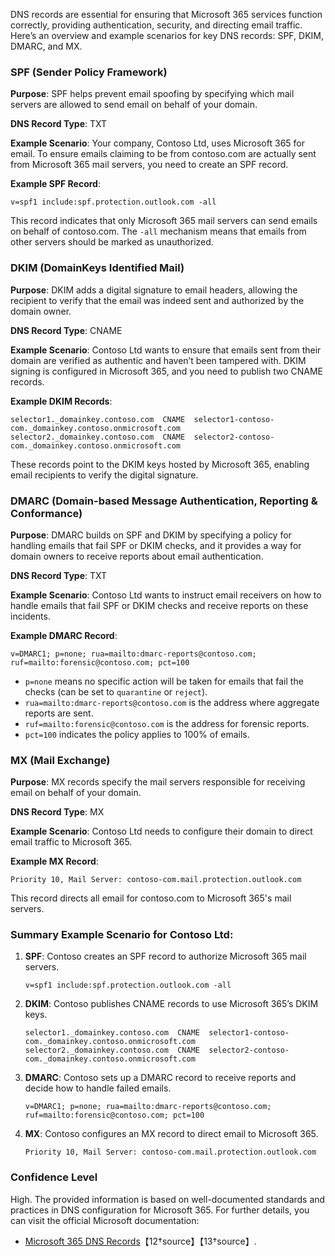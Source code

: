 DNS records are essential for ensuring that Microsoft 365 services function correctly, providing authentication, security, and directing email traffic. Here’s an overview and example scenarios for key DNS records: SPF, DKIM, DMARC, and MX.

### SPF (Sender Policy Framework)

**Purpose**: SPF helps prevent email spoofing by specifying which mail servers are allowed to send email on behalf of your domain.

**DNS Record Type**: TXT

**Example Scenario**: Your company, Contoso Ltd, uses Microsoft 365 for email. To ensure emails claiming to be from contoso.com are actually sent from Microsoft 365 mail servers, you need to create an SPF record.

**Example SPF Record**:
```
v=spf1 include:spf.protection.outlook.com -all
```
This record indicates that only Microsoft 365 mail servers can send emails on behalf of contoso.com. The `-all` mechanism means that emails from other servers should be marked as unauthorized.

### DKIM (DomainKeys Identified Mail)

**Purpose**: DKIM adds a digital signature to email headers, allowing the recipient to verify that the email was indeed sent and authorized by the domain owner.

**DNS Record Type**: CNAME

**Example Scenario**: Contoso Ltd wants to ensure that emails sent from their domain are verified as authentic and haven’t been tampered with. DKIM signing is configured in Microsoft 365, and you need to publish two CNAME records.

**Example DKIM Records**:
```
selector1._domainkey.contoso.com  CNAME  selector1-contoso-com._domainkey.contoso.onmicrosoft.com
selector2._domainkey.contoso.com  CNAME  selector2-contoso-com._domainkey.contoso.onmicrosoft.com
```
These records point to the DKIM keys hosted by Microsoft 365, enabling email recipients to verify the digital signature.

### DMARC (Domain-based Message Authentication, Reporting & Conformance)

**Purpose**: DMARC builds on SPF and DKIM by specifying a policy for handling emails that fail SPF or DKIM checks, and it provides a way for domain owners to receive reports about email authentication.

**DNS Record Type**: TXT

**Example Scenario**: Contoso Ltd wants to instruct email receivers on how to handle emails that fail SPF or DKIM checks and receive reports on these incidents.

**Example DMARC Record**:
```
v=DMARC1; p=none; rua=mailto:dmarc-reports@contoso.com; ruf=mailto:forensic@contoso.com; pct=100
```
- `p=none` means no specific action will be taken for emails that fail the checks (can be set to `quarantine` or `reject`).
- `rua=mailto:dmarc-reports@contoso.com` is the address where aggregate reports are sent.
- `ruf=mailto:forensic@contoso.com` is the address for forensic reports.
- `pct=100` indicates the policy applies to 100% of emails.

### MX (Mail Exchange)

**Purpose**: MX records specify the mail servers responsible for receiving email on behalf of your domain.

**DNS Record Type**: MX

**Example Scenario**: Contoso Ltd needs to configure their domain to direct email traffic to Microsoft 365.

**Example MX Record**:
```
Priority 10, Mail Server: contoso-com.mail.protection.outlook.com
```
This record directs all email for contoso.com to Microsoft 365's mail servers.

### Summary Example Scenario for Contoso Ltd:

1. **SPF**: Contoso creates an SPF record to authorize Microsoft 365 mail servers.
   ```
   v=spf1 include:spf.protection.outlook.com -all
   ```

2. **DKIM**: Contoso publishes CNAME records to use Microsoft 365’s DKIM keys.
   ```
   selector1._domainkey.contoso.com  CNAME  selector1-contoso-com._domainkey.contoso.onmicrosoft.com
   selector2._domainkey.contoso.com  CNAME  selector2-contoso-com._domainkey.contoso.onmicrosoft.com
   ```

3. **DMARC**: Contoso sets up a DMARC record to receive reports and decide how to handle failed emails.
   ```
   v=DMARC1; p=none; rua=mailto:dmarc-reports@contoso.com; ruf=mailto:forensic@contoso.com; pct=100
   ```

4. **MX**: Contoso configures an MX record to direct email to Microsoft 365.
   ```
   Priority 10, Mail Server: contoso-com.mail.protection.outlook.com
   ```

### Confidence Level
High. The provided information is based on well-documented standards and practices in DNS configuration for Microsoft 365. For further details, you can visit the official Microsoft documentation:
- [Microsoft 365 DNS Records](https://docs.microsoft.com/en-us/microsoft-365/admin/get-help-with-domains/dns-records-explained)【12†source】【13†source】.
